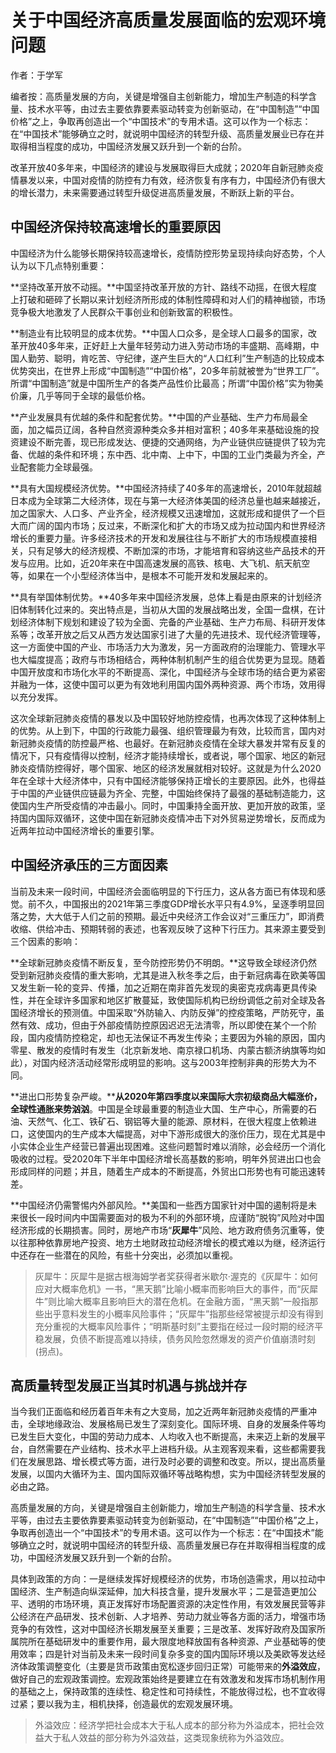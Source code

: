 # 关于中国经济高质量发展面临的宏观环境问题

作者：于学军

编者按：高质量发展的方向，关键是增强自主创新能力，增加生产制造的科学含量、技术水平等，由过去主要依靠要素驱动转变为创新驱动，在“中国制造”“中国价格”之上，争取再创造出一个“中国技术”的专用术语。这可以作为一个标志：在“中国技术”能够确立之时，就说明中国经济的转型升级、高质量发展业已存在并取得相当程度的成功，中国经济发展又跃升到一个新的台阶。

改革开放40多年来，中国经济的建设与发展取得巨大成就；2020年自新冠肺炎疫情暴发以来，中国对疫情的防控有力有效，经济恢复有序有力，中国经济仍有很大的增长潜力，未来需要通过转型升级促进高质量发展，不断跃上新的平台。

## 中国经济保持较高速增长的重要原因

中国经济为什么能够长期保持较高速增长，疫情防控形势呈现持续向好态势，个人认为以下几点特别重要：

**坚持改革开放不动摇。**中国坚持改革开放的方针、路线不动摇，在很大程度上打破和砸碎了长期以来计划经济所形成的体制性障碍和对人们的精神枷锁，市场竞争极大地激发了人民群众干事创业和创新致富的积极性。

**制造业有比较明显的成本优势。**中国人口众多，是全球人口最多的国家，改革开放40多年来，正好赶上大量年轻劳动力进入劳动市场的丰盛期、高峰期，中国人勤劳、聪明，肯吃苦、守纪律，遂产生巨大的“人口红利”生产制造的比较成本优势突出，在世界上形成“中国制造”“中国价格”，20多年前就被誉为“世界工厂”。所谓“中国制造”就是中国所生产的各类产品性价比最高；所谓“中国价格”实为物美价廉，几乎等同于全球的最低价格。

**产业发展具有优越的条件和配套优势。**中国的产业基础、生产力布局最全面，加之幅员辽阔，各种自然资源种类众多并相对富积；40多年来基础设施的投资建设不断完善，现已形成发达、便捷的交通网络，为产业链供应链提供了较为完备、优越的条件和环境；东中西、北中南、上中下，中国的工业门类最为齐全，产业配套能力全球最强。

**具有大国规模经济优势。**中国经济持续了40多年的高速增长，2010年就超越日本成为全球第二大经济体，现在与第一大经济体美国的经济总量也越来越接近，加之国家大、人口多、产业齐全，经济规模又迅速增加，这就形成和提供了一个巨大而广阔的国内市场；反过来，不断深化和扩大的市场又成为拉动国内和世界经济增长的重要力量。许多经济技术的开发和发展往往与不断扩大的市场规模直接相关，只有足够大的经济规模、不断加深的市场，才能培育和容纳这些产品技术的开发与应用。比如，近20年来在中国高速发展的高铁、核电、大飞机、航天航空等，如果在一个小型经济体当中，是根本不可能开发和发展起来的。

**具有举国体制优势。**40多年来中国经济发展，总体上看是由原来的计划经济旧体制转化过来的。突出特点是，当初从大国的发展战略出发，全国一盘棋，在计划经济体制下规划和建设了较为全面、完备的产业基础、生产力布局、科研开发体系等；改革开放之后又从西方发达国家引进了大量的先进技术、现代经济管理等，这一方面使中国的产业、市场活力大为激发，另一方面政府的治理能力、管理水平也大幅度提高；政府与市场相结合，两种体制机制产生的组合优势更为显现。随着中国开放度和市场化水平的不断提高、深化，中国经济与全球市场的结合更为紧密并融为一体，这使中国可以更为有效地利用国内国外两种资源、两个市场，效用得以充分发挥。

这次全球新冠肺炎疫情的暴发以及中国较好地防控疫情，也再次体现了这种体制上的优势。从上到下，中国的行政能力最强、组织管理最为有效，比较而言，国内对新冠肺炎疫情的防控最严格、也最好。在新冠肺炎疫情在全球大暴发并常有反复的情况下，只有疫情得以控制，经济才能持续增长，或者说，哪个国家、地区的新冠肺炎疫情防控得好，哪个国家、地区的经济发展就相对较好。这就是为什么2020年在全球十大经济体中，只有中国经济能够保持正增长的主要原因。此外，也得益于中国的产业链供应链最为齐全、完整，中国始终保持了最强的基础制造能力，这使国内生产所受疫情的冲击最小。同时，中国秉持全面开放、更加开放的政策，坚持国内国际双循环，这使中国在新冠肺炎疫情冲击下对外贸易逆势增长，反而成为近两年拉动中国经济增长的重要引擎。

## 中国经济承压的三方面因素

当前及未来一段时间，中国经济会面临明显的下行压力，这从各方面已有体现和感觉。前不久，中国报出的2021年第三季度GDP增长水平只有4.9%，呈逐季明显回落之势，大大低于人们之前的预期。最近中央经济工作会议对“三重压力”，即消费收缩、供给冲击、预期转弱的表述，也客观反映了这种下行压力。其来源主要受到三个因素的影响：

**全球新冠肺炎疫情不断反复，至今防控形势仍不明朗。**这导致全球经济仍然受到新冠肺炎疫情的重大影响，尤其是进入秋冬季之后，由于新冠病毒在欧美等国又发生新一轮的变异、传播，加之近期在南非首先发现的奥密克戎病毒更具传染性，并在全球许多国家和地区扩散蔓延，致使国际机构已纷纷调低之前对全球及各国经济增长的预测值。中国采取“外防输入、内防反弹”的控疫策略，严防死守，虽然有效、成功，但由于外部疫情防控原因迟迟无法清零，所以即使在某个一个阶段，国内疫情防控稳定，却也无法保证不再发生传染；主要因为外输的原因，国内零星、散发的疫情时有发生（北京新发地、南京禄口机场、内蒙古额济纳旗等均如此），对国内经济活动经常形成明显的影响。这与2003年控制非典的形势大为不同。

**进出口形势复杂严峻。****从2020年第四季度以来国际大宗初级商品大幅涨价，全球性通胀来势汹汹**。中国是全球最重要的制造业大国、生产中心，所需要的石油、天然气、化工、铁矿石、钢铝等大量的能源、原材料，在很大程度上依赖进口，这使国内的生产成本大幅提高，对中下游形成很大的涨价压力，现在尤其是中小实体企业生产经营已普遍出现困难。这些问题暂时难以消除，必会经历一个消化吸收的过程。受2020年下半年中国经济增长高基数的影响，明年外贸进出口也会形成同样的问题；并且，随着生产成本的不断提高，外贸出口形势也有可能迅速转差。

**中国经济仍需警惕内外部风险。**美国和一些西方国家针对中国的遏制将是未来很长一段时间内中国需要面对的极为不利的外部环境，应谨防“脱钩”风险对中国经济形成的长期损害。同时，房地产市场“**灰犀牛**”风险、地方政府债务沉重等，使以往那种依靠房地产投资、地方土地财政拉动经济增长的模式难以为继，经济运行中还存在一些潜在的风险，有些十分突出，必须加以重视。

> 灰犀牛：灰犀牛是据古根海姆学者奖获得者米歇尔·渥克的《灰犀牛：如何应对大概率危机》一书，“黑天鹅”比喻小概率而影响巨大的事件，而“灰犀牛”则比喻大概率且影响巨大的潜在危机。在金融方面，“黑天鹅”一般指那些出乎意料发生的小概率风险事件；“灰犀牛”指那些经常被提示却没有得到充分重视的大概率风险事件；“明斯基时刻”主要指在经过一段时期的经济平稳发展，负债不断提高难以持续，债务风险忽然爆发的资产价值崩溃时刻(拐点)。

## 高质量转型发展正当其时机遇与挑战并存

当今我们正面临和经历着百年未有之大变局，加之近两年新冠肺炎疫情的严重冲击，全球地缘政治、发展格局已发生了深刻变化。国际环境、自身的发展条件等均已发生巨大变化，中国的劳动力成本、人均收入也不断提高，未来迈上新的发展平台，自然需要在产业结构、技术水平上进档升级。从主观客观来看，这些都需要我们在发展思路、增长模式等方面，进行及时必要的调整和改变。所以，提出高质量发展，以国内大循环为主、国内国际双循环等战略构想，实为中国经济转型发展的必由之路。

高质量发展的方向，关键是增强自主创新能力，增加生产制造的科学含量、技术水平等，由过去主要依靠要素驱动转变为创新驱动，在“中国制造”“中国价格”之上，争取再创造出一个“中国技术”的专用术语。这可以作为一个标志：在“中国技术”能够确立之时，就说明中国经济的转型升级、高质量发展已存在并取得相当程度的成功，中国经济发展又跃升到一个新的台阶。

具体到政策的方向：一是继续发挥好规模经济的优势，市场创造需求，用以拉动中国经济、生产制造向纵深延伸，加大科技含量，提升发展水平；二是营造更加公平、透明的市场环境，真正发挥好市场配置资源的决定性作用，有效发展民营等非公经济在产品研发、技术创新、人才培养、劳动力就业等各方面的活力，增强市场竞争的有效性，这对中国经济长期发展至关重要；三是改革、发挥好政府及国家所属院所在基础研发中的重要作用，最大限度地释放国有各种资源、产业基础等的使用效率；四是针对当前及未来一段时间复杂多变的国内国际环境以及美欧等发达经济体政策调整变化（主要是货币政策由宽松逐步回归正常）可能带来的**外溢效应**，做好自己的宏观政策调控。宏观政策始终是要建立在有效激发和发挥市场机制作用的基础之上，保持政策的连续性、稳定性和可持续性，不能放得过松，也不宜收得过紧；要以我为主，相机抉择，创造最优的宏观发展环境。

> 外溢效应：经济学把社会成本大于私人成本的部分称为外溢成本，把社会效益大于私人效益的部分称为外溢效益，这类现象统称为外溢效应。